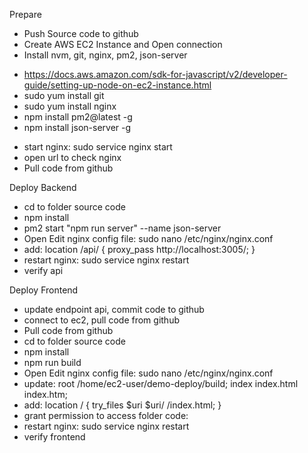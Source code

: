 Prepare

- Push Source code to github
- Create AWS EC2 Instance and Open connection
- Install nvm, git, nginx, pm2, json-server

* https://docs.aws.amazon.com/sdk-for-javascript/v2/developer-guide/setting-up-node-on-ec2-instance.html
* sudo yum install git
* sudo yum install nginx
* npm install pm2@latest -g
* npm install json-server -g

- start nginx: sudo service nginx start
- open url to check nginx
- Pull code from github

Deploy Backend

- cd to folder source code
- npm install
- pm2 start "npm run server" --name json-server
- Open Edit nginx config file: sudo nano /etc/nginx/nginx.conf
- add: location /api/ {
  proxy_pass http://localhost:3005/;
  }
- restart nginx: sudo service nginx restart
- verify api

Deploy Frontend

- update endpoint api, commit code to github
- connect to ec2, pull code from github
- Pull code from github
- cd to folder source code
- npm install
- npm run build
- Open Edit nginx config file: sudo nano /etc/nginx/nginx.conf
- update: root /home/ec2-user/demo-deploy/build;
  index index.html index.htm;
- add: location / {
  try_files $uri $uri/ /index.html;
  }
- grant permission to access folder code:   
- restart nginx: sudo service nginx restart
- verify frontend
